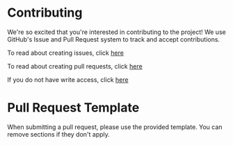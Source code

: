 # Contributing

We're so excited that you're interested in contributing to the project! We use GitHub's Issue and Pull Request system to track and accept contributions.

To read about creating issues, click [here](https://docs.github.com/en/issues/tracking-your-work-with-issues/creating-an-issue)

To read about creating pull requests, click [here](https://docs.github.com/en/pull-requests/collaborating-with-pull-requests/proposing-changes-to-your-work-with-pull-requests/creating-a-pull-request)

If you do not have write access, click [here](https://docs.github.com/en/pull-requests/collaborating-with-pull-requests/proposing-changes-to-your-work-with-pull-requests/creating-a-pull-request-from-a-fork)

# Pull Request Template

When submitting a pull request, please use the provided template. You can remove sections if they don't apply.
